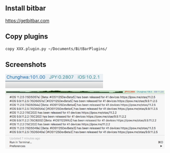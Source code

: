 ## Install bitbar
https://getbitbar.com

## Copy plugins
```sh
copy XXX.plugin.py ~/Documents/BitBarPlugins/
```

## Screenshots
![screenshot.png](https://raw.githubusercontent.com/wwwins/MyBitbarPlugins/master/screenshots/screenshot.png)
![screenshot-jpy-history](https://raw.githubusercontent.com/wwwins/MyBitbarPlugins/master/screenshots/screenshot-jpy-history.png)
![screenshot-ios](https://raw.githubusercontent.com/wwwins/MyBitbarPlugins/master/screenshots/screenshot-ios.png)

